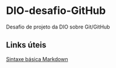 # DIO-desafio-GitHub
Desafio de projeto da DIO sobre Git/GitHub


## Links úteis
[Sintaxe básica Markdown](https://www.markdownguide.org/basic-syntax/)
